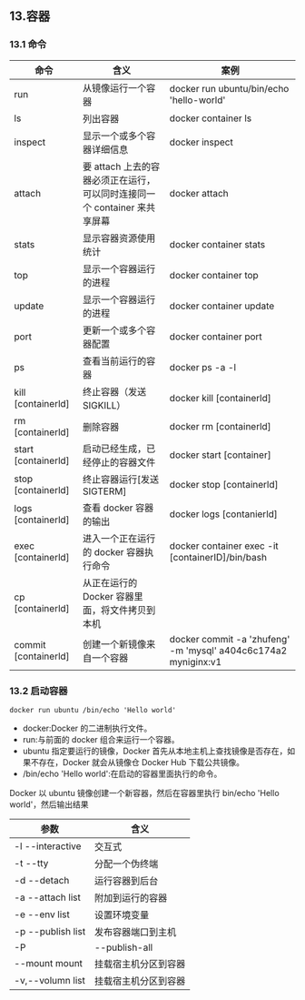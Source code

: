 ## 13.容器

### 13.1 命令

| 命令                 | 含义                                                                      | 案例                                                           |
| -------------------- | ------------------------------------------------------------------------- | -------------------------------------------------------------- |
| run                  | 从镜像运行一个容器                                                        | docker run ubuntu/bin/echo 'hello-world'                       |
| ls                   | 列出容器                                                                  | docker container ls                                            |
| inspect              | 显示一个或多个容器详细信息                                                | docker inspect                                                 |
| attach               | 要 attach 上去的容器必须正在运行，可以同时连接同一个 container 来共享屏幕 | docker attach                                                  |
| stats                | 显示容器资源使用统计                                                      | docker container stats                                         |
| top                  | 显示一个容器运行的进程                                                    | docker container top                                           |
| update               | 显示一个容器运行的进程                                                    | docker container update                                        |
| port                 | 更新一个或多个容器配置                                                    | docker container port                                          |
| ps                   | 查看当前运行的容器                                                        | docker ps -a -l                                                |
| kill [containerld]   | 终止容器（发送 SIGKILL）                                                  | docker kill [containerld]                                      |
| rm [containerld]     | 删除容器                                                                  | docker rm [containerld]                                        |
| start [containerld]  | 启动已经生成，已经停止的容器文件                                          | docker start [container]                                       |
| stop [containerld]   | 终止容器运行[发送 SIGTERM]                                                | docker stop [containerld]                                      |
| logs [containerld]   | 查看 docker 容器的输出                                                    | docker logs [contanierld]                                      |
| exec [containerld]   | 进入一个正在运行的 docker 容器执行命令                                    | docker container exec -it [containerID]/bin/bash               |
| cp [containerld]     | 从正在运行的 Docker 容器里面，将文件拷贝到本机                            |
| commit [containerld] | 创建一个新镜像来自一个容器                                                | docker commit -a 'zhufeng' -m 'mysql' a404c6c174a2 myniginx:v1 |

### 13.2 启动容器

```
docker run ubuntu /bin/echo 'Hello world'
```

* docker:Docker 的二进制执行文件。
* run:与前面的 docker 组合来运行一个容器。
* ubuntu 指定要运行的镜像，Docker 首先从本地主机上查找镜像是否存在，如果不存在，Docker 就会从镜像仓 Docker Hub 下载公共镜像。
* /bin/echo 'Hello world':在启动的容器里面执行的命令。

Docker 以 ubuntu 镜像创建一个新容器，然后在容器里执行 bin/echo 'Hello world'，然后输出结果

| 参数              | 含义                 |
| ----------------- | -------------------- |
| -l --interactive  | 交互式               |
| -t --tty          | 分配一个伪终端       |
| -d --detach       | 运行容器到后台       |
| -a --attach list  | 附加到运行的容器     |
| -e --env list     | 设置环境变量         |
| -p --publish list | 发布容器端口到主机   |
| -P                | --publish-all        |
| --mount mount     | 挂载宿主机分区到容器 |
| -v,--volumn list  | 挂载宿主机分区到容器 |
